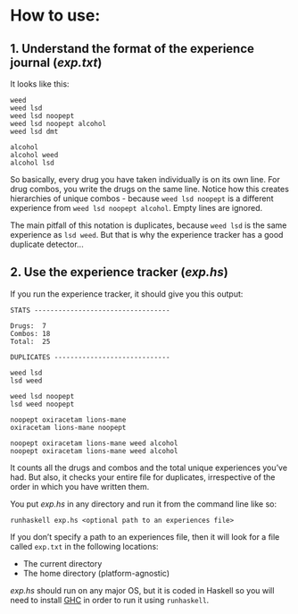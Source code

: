# How to use:

## 1. Understand the format of the experience journal (*exp.txt*)

It looks like this:

```
weed
weed lsd
weed lsd noopept
weed lsd noopept alcohol
weed lsd dmt

alcohol
alcohol weed
alcohol lsd
````

So basically, every drug you have taken individually is on its own line. For drug combos, you write the drugs on the same line. Notice how this creates hierarchies of unique combos - because `weed lsd noopept` is a different experience from `weed lsd noopept alcohol`. Empty lines are ignored.

The main pitfall of this notation is duplicates, because `weed lsd` is the same experience as `lsd weed`. But that is why the experience tracker has a good duplicate detector...

## 2. Use the experience tracker (*exp.hs*)

If you run the experience tracker, it should give you this output:

```
STATS ----------------------------------

Drugs:  7
Combos: 18
Total:  25

DUPLICATES -----------------------------

weed lsd
lsd weed

weed lsd noopept
lsd weed noopept

noopept oxiracetam lions-mane
oxiracetam lions-mane noopept

noopept oxiracetam lions-mane weed alcohol
noopept oxiracetam lions-mane weed alcohol
```

It counts all the drugs and combos and the total unique experiences you’ve had. But also, it checks your entire file for duplicates, irrespective of the order in which you have written them.

You put *exp.hs* in any directory and run it from the command line like so:

`runhaskell exp.hs <optional path to an experiences file>`

If you don’t specify a path to an experiences file, then it will look for a file called `exp.txt` in the following locations:

* The current directory
* The home directory (platform-agnostic)

*exp.hs* should run on any major OS, but it is coded in Haskell so you will need to install <a href="https://www.haskell.org/ghc/">GHC</a> in order to run it using `runhaskell`.
